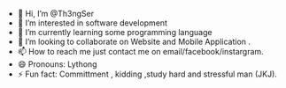 - 👋 Hi, I’m @Th3ngSer
- 👀 I’m interested in software development
- 🌱 I’m currently learning some programming language 
- 💞️ I’m looking to collaborate on Website and Mobile Application .
- 📫 How to reach me just contact me on email/facebook/instargram.
- 😄 Pronouns: Lythong
- ⚡ Fun fact: Committment , kidding ,study hard and stressful man (JKJ). 

<!---
Th3ngSer/Th3ngSer is a ✨ special ✨ repository because its `README.md` (this file) appears on your GitHub profile.
You can click the Preview link to take a look at your changes.
--->
